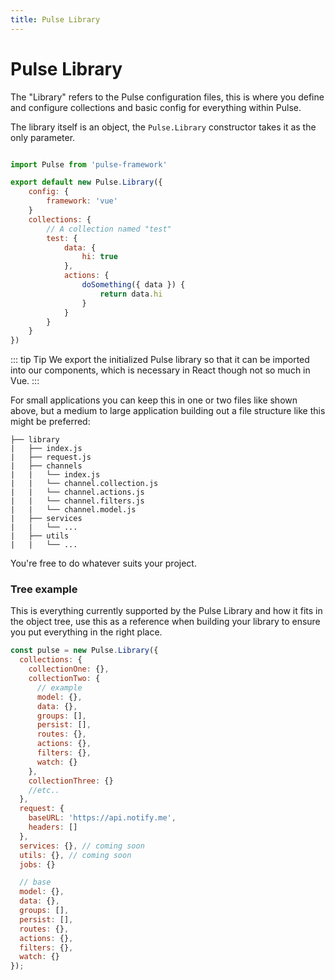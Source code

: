 ```yaml
---
title: Pulse Library
---
```


# Pulse Library

The "Library" refers to the Pulse configuration files, this is where you define and configure collections and basic config for everything within Pulse.

The library itself is an object, the `Pulse.Library` constructor takes it as the only parameter.

```js

import Pulse from 'pulse-framework'

export default new Pulse.Library({
    config: {
        framework: 'vue'
    }
    collections: {
        // A collection named "test"
        test: {
            data: {
                hi: true
            },
            actions: {
                doSomething({ data }) {
                    return data.hi
                }
            }
        }
    }
})

```

::: tip Tip
We export the initialized Pulse library so that it can be imported into our components, which is necessary in React though not so much in Vue.
:::

For small applications you can keep this in one or two files like shown above, but a medium to large application building out a file structure like this might be preferred:

```
├── library
|   ├── index.js
|   ├── request.js
|   ├── channels
|   |   └── index.js
|   |   └── channel.collection.js
|   |   └── channel.actions.js
|   |   └── channel.filters.js
|   |   └── channel.model.js
|   ├── services
|   |   └── ...
|   ├── utils
|   |   └── ...

```

You're free to do whatever suits your project.

### Tree example

This is everything currently supported by the Pulse Library and how it fits in the object tree, use this as a reference when building your library to ensure you put everything in the right place.

```js
const pulse = new Pulse.Library({
  collections: {
    collectionOne: {},
    collectionTwo: {
      // example
      model: {},
      data: {},
      groups: [],
      persist: [],
      routes: {},
      actions: {},
      filters: {},
      watch: {}
    },
    collectionThree: {}
    //etc..
  },
  request: {
    baseURL: 'https://api.notify.me',
    headers: []
  },
  services: {}, // coming soon
  utils: {}, // coming soon
  jobs: {}

  // base
  model: {},
  data: {},
  groups: [],
  persist: [],
  routes: {},
  actions: {},
  filters: {},
  watch: {}
});
```
